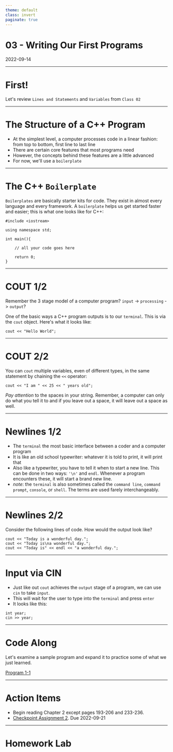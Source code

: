```yaml
---
theme: default
class: invert
paginate: true
---
```


# 03 - Writing Our First Programs
2022-09-14

---

# First!

Let's review `Lines and Statements` and `Variables` from `Class 02`

---

# The Structure of a C++ Program

- At the simplest level, a computer processes code in a linear fashion: from top to bottom, first line to last line
- There are certain core features that most programs need
- However, the concepts behind these features are a little advanced
- For now, we'll use a `boilerplate`

---

# The C++ `Boilerplate`

`Boilerplates` are basically starter kits for code. They exist in almost every language and every framework. A `boilerplate` helps us get started faster and easier; this is what one looks like for C++:

```
#include <iostream>

using namespace std;

int main(){

	// all your code goes here

	return 0;
}

```

---

# COUT 1/2

Remember the 3 stage model of a computer program? `input` -> `processing` -> `output`?

One of the basic ways a C++ program outputs is to our `terminal`. This is via the `cout` object. Here's what it looks like:

```
cout << "Hello World";
```

---

# COUT 2/2

You can `cout` multiple variables, even of different types, in the same statement by chaining the `<<` operator:

```
cout << "I am " << 25 << " years old";
```

*Pay attention* to the spaces in your string. Remember, a computer can only do what you tell it to and if you leave out a space, it will leave out a space as well.

---

# Newlines 1/2

- The `terminal` the most basic interface between a coder and a computer program
- It is like an old school typewriter: whatever it is told to print, it will print that
- Also like a typewriter, you have to tell it when to start a new line. This can be done in two ways: `'\n'` and `endl`. Whenever a program encounters these, it will start a brand new line.
- *note*: the `terminal` is also sometimes called the `command line`, `command prompt`, `console`, or `shell`. The terms are used farely interchangeably.

---

# Newlines 2/2

Consider the following lines of code. How would the output look like?

```
cout << "Today is a wonderful day.";
cout << "Today is\na wonderful day.";
cout << "Today is" << endl << "a wonderful day.";
```

---

# Input via CIN

- Just like out `cout` achieves the `output` stage of a program, we can use `cin` to take `input`.
- This will wait for the user to type into the `terminal` and press `enter`
- It looks like this:

```
int year;
cin >> year;
```

---

# Code Along
Let's examine a sample program and expand it to practice some of what we just learned.

[Program 1-1](https://replit.com/@jonchin/2022-fall-cs-151-mowe-program-1-1)

---

# Action Items

- Begin reading Chapter 2 except pages 193-206 and 233-236.
- [Checkpoint Assignment 2](https://replit.com/@jonchin/2022-fall-cs-151-mowe-checkpoint-assignment-02). Due 2022-09-21

---

# Homework Lab
